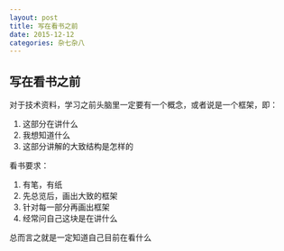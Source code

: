 ```yaml
---
layout: post
title: 写在看书之前
date: 2015-12-12
categories: 杂七杂八
---
```


## 写在看书之前
对于技术资料，学习之前头脑里一定要有一个概念，或者说是一个框架，即：

1. 这部分在讲什么
2. 我想知道什么
3. 这部分讲解的大致结构是怎样的

看书要求：

1. 有笔，有纸
2. 先总览后，画出大致的框架
3. 针对每一部分再画出框架
4. 经常问自己这块是在讲什么

总而言之就是一定知道自己目前在看什么
